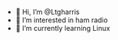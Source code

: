 - 👋 Hi, I’m @Ltgharris
- 👀 I’m interested in ham radio
- 🌱 I’m currently learning Linux

<!---
Ltgharris/Ltgharris is a ✨ special ✨ repository because its `README.md` (this file) appears on your GitHub profile.
You can click the Preview link to take a look at your changes.
--->
